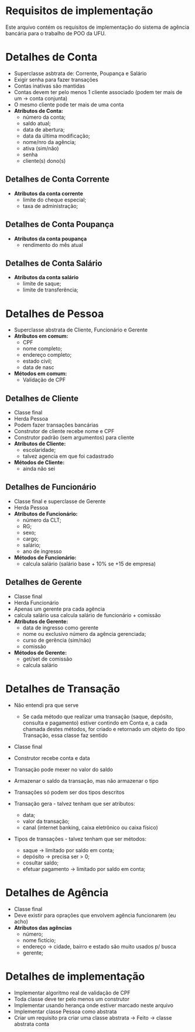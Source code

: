 # Requisitos de implementação

Este arquivo contém os requisitos de implementação do sistema de agência bancária para o trabalho de POO da UFU.

# Detalhes de Conta

- Superclasse asbtrata de: Corrente, Poupança e Salário
- Exigir senha para fazer transações
- Contas inativas são mantidas
- Contas devem ter pelo menos 1 cliente associado (podem ter mais de um -> conta conjunta)
- O mesmo cliente pode ter mais de uma conta
- **Atributos de Conta:**
    - número da conta;
    - saldo atual;
    - data de abertura;
    - data da última modificação;
    - nome/nro da agência;
    - ativa (sim/não)
    - senha
    - cliente(s) dono(s)

## Detalhes de Conta Corrente

- **Atributos da conta corrente**
    - limite do cheque especial;
    - taxa de administração;

## Detalhes de Conta Poupança

- **Atributos da conta poupança**
    - rendimento do mês atual

## Detalhes de Conta Salário

- **Atributos da conta salário**
    - limite de saque;
    - limite de transferência;


# Detalhes de Pessoa

- Superclasse abstrata de Cliente, Funcionário e Gerente
- **Atributos em comum:**
    - CPF
    - nome completo;
    - endereço completo;
    - estado civil;
    - data de nasc
- **Métodos em comum:**
    - Validação de CPF

## Detalhes de Cliente

- Classe final
- Herda Pessoa
- Podem fazer transações bancárias
- Construtor de cliente recebe nome e CPF
- Construtor padrão (sem argumentos) para cliente
- **Atributos de Cliente:**
    - escolaridade;
    - talvez agencia em que foi cadastrado
- **Métodos de Cliente:**
    - ainda não sei

## Detalhes de Funcionário

- Classe final e superclasse de Gerente
- Herda Pessoa
- **Atributos de Funcionário:**
    - número da CLT;
    - RG;
    - sexo;
    - cargo;
    - salário;
    - ano de ingresso
- **Métodos de Funcionário:**
    - calcula salário (salário base + 10% se +15 de empresa)

## Detalhes de Gerente

- Classe final
- Herda Funcionário
- Apenas um gerente pra cada agência
- calcula salário usa calcula salário de funcionário + comissão
- **Atributos de Gerente:**
    - data de ingresso como gerente
    - nome ou exclusivo número da agência gerenciada;
    - curso de gerência (sim/não)
    - comissão
- **Métodos de Gerente:**
    - get/set de comissão
    - calcula salário

# Detalhes de Transação

- Não entendi pra que serve
    - Se cada método que realizar uma transação (saque, depósito, consulta e pagamento) estiver contindo em Conta e, a cada chamada destes métodos, for criado e retornado um objeto do tipo Transação, essa classe faz sentido

- Classe final
- Construtor recebe conta e data
- Transação pode mexer no valor do saldo
- Armazenar o saldo da transação, mas não armazenar o tipo
- Transações só podem ser dos tipos descritos

- Transação gera - talvez tenham que ser atributos:
    - data;
    - valor da transação;
    - canal (internet banking, caixa eletrônico ou caixa físico)
- Tipos de transações - talvez tenham que ser métodos:
    - saque -> limitado por saldo em conta;
    - depósito -> precisa ser > 0;
    - cosultar saldo;
    - efetuar pagamento -> limitado por saldo em conta;

# Detalhes de Agência

- Classe final
- Deve existir para oprações que envolvem agência funcionarem (eu acho)
- **Atributos das agências**
    - número;
    - nome fictício;
    - endereço -> cidade, bairro e estado são muito usados p/ busca
    - gerente;

# Detalhes de implementação

- Implementar algoritmo real de validação de CPF
- Toda classe deve ter pelo menos um construtor
- Implementar usando herança onde estiver marcado neste arquivo
- Implementar classe Pessoa como abstrata
- Criar um requisito pra criar uma classe abstrata -> Feito -> classe abstrata conta